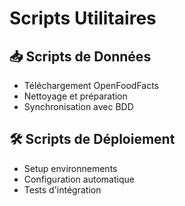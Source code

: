 # Scripts Utilitaires

## 📥 Scripts de Données
- Téléchargement OpenFoodFacts
- Nettoyage et préparation
- Synchronisation avec BDD

## 🛠️ Scripts de Déploiement
- Setup environnements
- Configuration automatique
- Tests d'intégration
